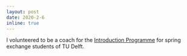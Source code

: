 ```yaml
---
layout: post
date: 2020-2-6
inline: true
---
```


I volunteered to be a coach for the [Introduction Programme](https://www.tudelft.nl/en/education/practical-matters/introduction-period/) for spring exchange students of TU Delft. 